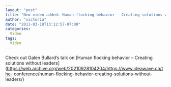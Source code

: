```yaml
---
layout: "post"
title: "New video added: Human flocking behavior – Creating solutions without leaders"
author: "victoria"
date: "2011-03-18T13:12:57-07:00"
categories:
  Video
tags: 
  Video
---
```


Check out Galen Bullard’s talk on [Human flocking behavior – Creating
solutions without
leaders](https://web.archive.org/web/20210928104204/https://www.ideawave.ca/the-
conference/human-flocking-behavior-creating-solutions-without-leaders/)


[//]: # (Retrieved from https://web.archive.org/web/20210928105319/https://www.ideawave.ca/new-video-added-human-flocking-behavior-%e2%80%93-creating-solutions-without-leaders/)